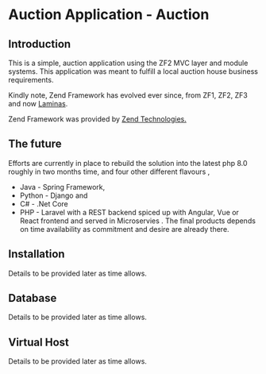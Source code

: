 Auction Application - Auction
=============================

Introduction
------------
This is a simple, auction application using the ZF2 MVC layer and module
systems. This application was meant to fulfill a local auction house business requirements.

Kindly note, Zend Framework has evolved ever since, from ZF1, ZF2, ZF3 and now [Laminas](https://getlaminas.org "Laminas's Homepage"). 

Zend Framework was provided by [Zend Technologies.](https://framework.zend.com/ "Zend Framework's Homepage")

The future
-----------
Efforts are currently in place to rebuild the solution into the latest php 8.0 roughly in two months time, and four other different flavours , 
* Java - Spring Framework, 
* Python - Django and 
* C# - .Net Core
* PHP - Laravel
with a REST backend spiced up with Angular, Vue or React frontend and served in Microservies .
The final products depends on time availability as commitment and desire are already there.


Installation
------------

Details to be provided later as time allows.


Database
--------
Details to be provided later as time allows.

Virtual Host
------------
Details to be provided later as time allows.


